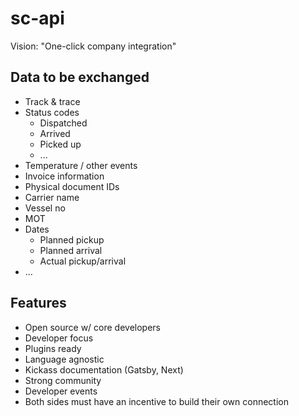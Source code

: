# sc-api

Vision: "One-click company integration"

## Data to be exchanged
- Track & trace
- Status codes
  - Dispatched
  - Arrived
  - Picked up
  - ...
- Temperature / other events
- Invoice information
- Physical document IDs
- Carrier name
- Vessel no
- MOT
- Dates
  - Planned pickup
  - Planned arrival
  - Actual pickup/arrival
- ...

## Features
- Open source w/ core developers
- Developer focus
- Plugins ready
- Language agnostic
- Kickass documentation (Gatsby, Next)
- Strong community
- Developer events
- Both sides must have an incentive to build their own connection
